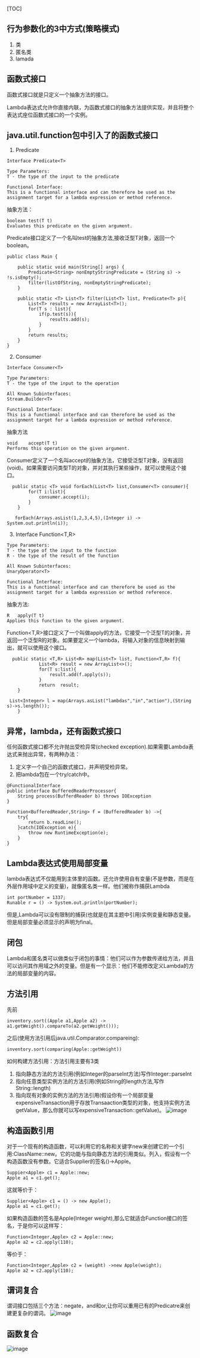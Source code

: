 [TOC] 
## 行为参数化的3中方式(策略模式)
1.  类
2.  匿名类
3.  lamada
## 函数式接口
函数式接口就是只定义一个抽象方法的接口。

Lambda表达式允许你直接内联，为函数式接口的抽象方法提供实现，并且将整个表达式座位函数式接口的一个实例。

## java.util.function包中引入了的函数式接口
1. Predicate

```
Interface Predicate<T>

Type Parameters:
T - the type of the input to the predicate

Functional Interface:
This is a functional interface and can therefore be used as the assignment target for a lambda expression or method reference.
```
抽象方法：
```
boolean	test(T t)
Evaluates this predicate on the given argument.
```
Predicate<T>接口定义了一个名叫test的抽象方法,接收泛型T对象，返回一个boolean。

```
public class Main {

    public static void main(String[] args) {
        Predicate<String> nonEmptyStringPredicate = (String s) -> !s.isEmpty();
        filter(listOfString, nonEmptyStringPredicate);
    }

    public static <T> List<T> filter(List<T> list, Predicate<T> p){
        List<T> results = new ArrayList<T>();
        for(T s : list){
            if(p.test(s)){
                results.add(s);
            }
        }
        return results;
    }
}
```
2. Consumer

```
Interface Consumer<T>

Type Parameters:
T - the type of the input to the operation

All Known Subinterfaces:
Stream.Builder<T>

Functional Interface:
This is a functional interface and can therefore be used as the assignment target for a lambda expression or method reference.

```
抽象方法

```
void	accept(T t)
Performs this operation on the given argument.
```
Consumer<T>定义了一个名叫accept的抽象方法，它接受泛型T对象，没有返回(void)。如果需要访问类型T的对象，并对其执行某些操作，就可以使用这个接口。


```
  public static <T> void forEach(List<T> list,Consumer<T> consumer){
        for(T i:list){
            consumer.accept(i);
        }
    }
    
   forEach(Arrays.asList(1,2,3,4,5),(Integer i) -> System.out.println(i));
```
3. Interface Function<T,R>


```
Type Parameters:
T - the type of the input to the function
R - the type of the result of the function

All Known Subinterfaces:
UnaryOperator<T>

Functional Interface:
This is a functional interface and can therefore be used as the assignment target for a lambda expression or method reference.
```
抽象方法:

```
R	apply(T t)
Applies this function to the given argument.
```
Function<T,R>接口定义了一个叫做apply的方法，它接受一个泛型T的对象，并返回一个泛型R的对象。如果要定义一个lambda，将输入对象的信息映射到输出，就可以使用这个接口。


```
  public static <T,R> List<R> map(List<T> list, Function<T,R> f){
            List<R> result = new ArrayList<>();
            for(T s:list){
                result.add(f.apply(s));
            }
            return  result;
    }
    
 List<Integer> l = map(Arrays.asList("lambdas","in","action"),(String s)->s.length());
    }
```
## 异常，lambda，还有函数式接口

任何函数式接口都不允许抛出受检异常(checked  exception).如果需要Lambda表达式来抛出异常，有两种办法：
1. 定义字一个自己的函数式接口，并声明受检异常。
2. 把lambda包在一个try/catch中。

```
@FunctionalInterface
public interface BufferedReaderProcessor{
    String process(BufferdReader b) throws IOException
}
```

```
Function<BufferedReader,String> f = (BufferedReader b) ->{
    try{
        return b.readLine();
    }catch(IOException e){
        throw new RuntimeException(e);
    }
}
```
## Lambda表达式使用局部变量

lambda表达式不仅能用到主体里的函数。还允许使用自有变量(不是参数，而是在外层作用域中定义的变量)，就像匿名类一样。他们被称作捕获Lambda
    
```
int portNumber = 1337;
Runable r = () -> System.out.println(portNumber);
```
但是,Lambda可以没有限制的捕获(也就是在其主题中引用)实例变量和静态变量。但是局部变量必须显示的声明为final。

## 闭包
    
Lambda和匿名类可以做类似于闭包的事情：他们可以作为参数传递给方法，并且可以访问其作用域之外的变量。但是有一个显示：他们不能修改定义Lambda的方法的局部变量的内容。
## 方法引用
先前

```
inventory.sort((Apple a1,Apple a2) -> a1.getWeight().compareTo(a2.getWeight()));
```
之后(使用方法引用后java.util.Comparator.compareing):

```
inventory.sort(comparing(Apple::getWeight))
```
如何构建方法引用：方法引用主要有3类
1. 指向静态方法的方法引用(例如Integer的parseInt方法)写作Integer::parseInt
2. 指向任意类型实例方法的方法引用(例如String的length方法,写作String::length)
3. 指向现有对象的实例方法的方法引用(假设你有一个局部变量expensiveTransaction用于存放Transaaction类型的对象，他支持实例方法getValue，那么你就可以写expensiveTransaction::getValue)。
![image](http://opy4iwqsf.bkt.clouddn.com/WX20170620-142101@2x.png)

## 构造函数引用
对于一个现有的构造函数，可以利用它的名称和关键字new来创建它的一个引用:ClassName::new。它的功能与指向静态方法的引用类似。列入，假设有一个构造函数没有参数。它适合Supplier的签名()->Apple。
    
```
Suppier<Apple> c1 = Apple::new;
Apple a1 = c1.get();
```
这就等价于：

```
Supplier<Apple> c1 = () -> new Apple();
Apple a1 = c1.get();

```
如果构造函数的签名是Apple(Integer weight),那么它就适合Function接口的签名，于是你可以这样写：

```
Function<Integer,Apple> c2 = Apple::new;
Apple a2 = c2.apply(110);
```
等价于：

```
Function<Integer,Apple> c2 = (weight) ->new Apple(weight);
Apple a2 = c2.apply(110);
```
## 谓词复合
谓词接口包括三个方法：negate，and和or,让你可以重用已有的Predicatre来创建更复杂的谓词。
![image](http://opy4iwqsf.bkt.clouddn.com/WX20170620-162841@2x.png)

## 函数复合

![image](http://opy4iwqsf.bkt.clouddn.com/WX20170620-163244@2x.png)
